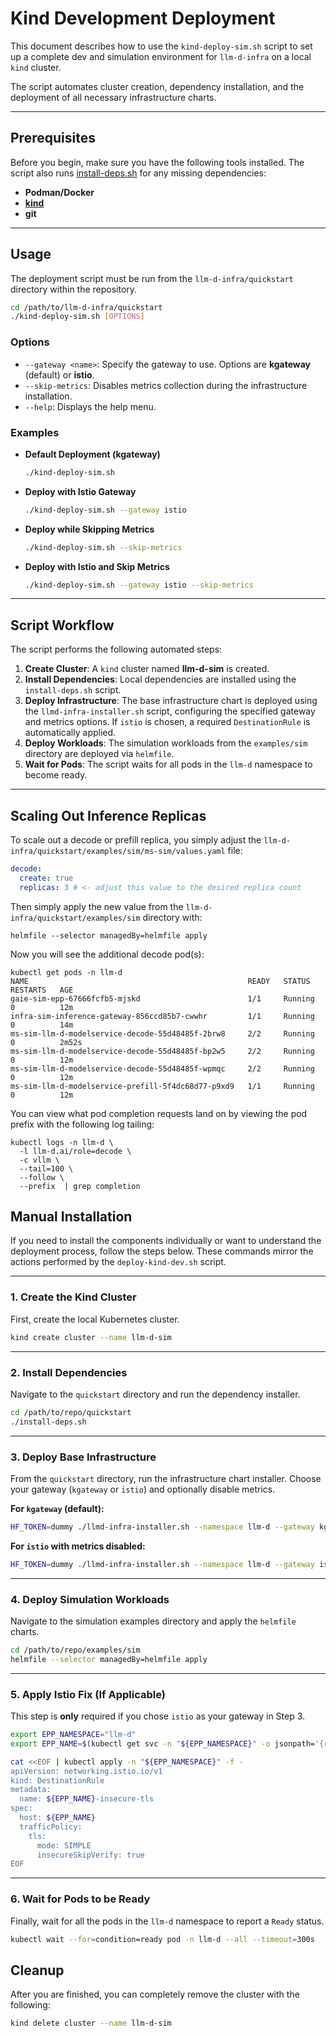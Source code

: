 # Kind Development Deployment

This document describes how to use the `kind-deploy-sim.sh` script to set up a complete dev and simulation environment for `llm-d-infra` on a local `kind` cluster.

The script automates cluster creation, dependency installation, and the deployment of all necessary infrastructure charts.

-----

## Prerequisites

Before you begin, make sure you have the following tools installed. The script also runs [install-deps.sh](../../install-deps.sh) for any missing dependencies:

* **Podman/Docker**
* **[kind](https://kind.sigs.k8s.io/docs/user/quick-start/)**
* **git**

-----

## Usage

The deployment script must be run from the `llm-d-infra/quickstart` directory within the repository.

```bash
cd /path/to/llm-d-infra/quickstart
./kind-deploy-sim.sh [OPTIONS]
```

### **Options**

* `--gateway <name>`: Specify the gateway to use. Options are **kgateway** (default) or **istio**.
* `--skip-metrics`: Disables metrics collection during the infrastructure installation.
* `--help`: Displays the help menu.

### **Examples**

* **Default Deployment (kgateway)**

  ```bash
  ./kind-deploy-sim.sh
  ```

* **Deploy with Istio Gateway**

  ```bash
  ./kind-deploy-sim.sh --gateway istio
  ```

* **Deploy while Skipping Metrics**

  ```bash
  ./kind-deploy-sim.sh --skip-metrics
  ```

* **Deploy with Istio and Skip Metrics**

  ```bash
  ./kind-deploy-sim.sh --gateway istio --skip-metrics
  ```

-----

## Script Workflow

The script performs the following automated steps:

1.  **Create Cluster**: A `kind` cluster named **llm-d-sim** is created.
2.  **Install Dependencies**: Local dependencies are installed using the `install-deps.sh` script.
3.  **Deploy Infrastructure**: The base infrastructure chart is deployed using the `llmd-infra-installer.sh` script, configuring the specified gateway and metrics options. If `istio` is chosen, a required `DestinationRule` is automatically applied.
4.  **Deploy Workloads**: The simulation workloads from the `examples/sim` directory are deployed via `helmfile`.
5.  **Wait for Pods**: The script waits for all pods in the `llm-d` namespace to become ready.

-----

## Scaling Out Inference Replicas

To scale out a decode or prefill replica, you simply adjust the `llm-d-infra/quickstart/examples/sim/ms-sim/values.yaml` file: 

```yaml
decode:
  create: true
  replicas: 3 # <- adjust this value to the desired replica count
```

Then simply apply the new value from the `llm-d-infra/quickstart/examples/sim` directory with:

```shell
helmfile --selector managedBy=helmfile apply
```

Now you will see the additional decode pod(s):

```shell
kubectl get pods -n llm-d
NAME                                                 READY   STATUS    RESTARTS   AGE
gaie-sim-epp-67666fcfb5-mjskd                        1/1     Running   0          12m
infra-sim-inference-gateway-856ccd85b7-cwwhr         1/1     Running   0          14m
ms-sim-llm-d-modelservice-decode-55d48485f-2brw8     2/2     Running   0          2m52s
ms-sim-llm-d-modelservice-decode-55d48485f-bp2w5     2/2     Running   0          12m
ms-sim-llm-d-modelservice-decode-55d48485f-wpmqc     2/2     Running   0          12m
ms-sim-llm-d-modelservice-prefill-5f4dc68d77-p9xd9   1/1     Running   0          12m
```

You can view what pod completion requests land on by viewing the pod prefix with the following log tailing:

```shell
kubectl logs -n llm-d \
  -l llm-d.ai/role=decode \
  -c vllm \
  --tail=100 \
  --follow \
  --prefix  | grep completion
```

## Manual Installation

If you need to install the components individually or want to understand the deployment process, follow the steps below. These commands mirror the actions performed by the `deploy-kind-dev.sh` script.

-----

### 1. Create the Kind Cluster

First, create the local Kubernetes cluster.

```bash
kind create cluster --name llm-d-sim
```

-----

### 2. Install Dependencies

Navigate to the `quickstart` directory and run the dependency installer.

```bash
cd /path/to/repo/quickstart
./install-deps.sh
```

-----

### 3. Deploy Base Infrastructure

From the `quickstart` directory, run the infrastructure chart installer. Choose your gateway (`kgateway` or `istio`) and optionally disable metrics.

**For `kgateway` (default):**

```bash
HF_TOKEN=dummy ./llmd-infra-installer.sh --namespace llm-d --gateway kgateway --release infra-sim
```

**For `istio` with metrics disabled:**

```bash
HF_TOKEN=dummy ./llmd-infra-installer.sh --namespace llm-d --gateway istio --release infra-sim --disable-metrics-collection
```

-----

### 4. Deploy Simulation Workloads

Navigate to the simulation examples directory and apply the `helmfile` charts.

```bash
cd /path/to/repo/examples/sim
helmfile --selector managedBy=helmfile apply
```

-----

### 5. Apply Istio Fix (If Applicable)

This step is **only** required if you chose `istio` as your gateway in Step 3.

```bash
export EPP_NAMESPACE="llm-d"
export EPP_NAME=$(kubectl get svc -n "${EPP_NAMESPACE}" -o jsonpath='{range .items[*]}{.metadata.name}{"\n"}{end}' | grep -- "-epp" | head -n1)

cat <<EOF | kubectl apply -n "${EPP_NAMESPACE}" -f -
apiVersion: networking.istio.io/v1
kind: DestinationRule
metadata:
  name: ${EPP_NAME}-insecure-tls
spec:
  host: ${EPP_NAME}
  trafficPolicy:
    tls:
      mode: SIMPLE
      insecureSkipVerify: true
EOF
```

-----

### 6. Wait for Pods to be Ready

Finally, wait for all the pods in the `llm-d` namespace to report a `Ready` status.

```bash
kubectl wait --for=condition=ready pod -n llm-d --all --timeout=300s
```

## Cleanup

After you are finished, you can completely remove the cluster with the following:

```bash
kind delete cluster --name llm-d-sim
```
